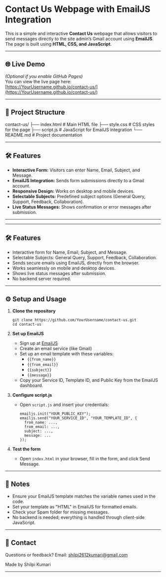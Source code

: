 # Contact Us Webpage with EmailJS Integration

This is a simple and interactive **Contact Us** webpage that allows visitors to send messages directly to the site admin’s Gmail account using **EmailJS**. The page is built using **HTML, CSS, and JavaScript**.

---

## 🌐 Live Demo
*(Optional if you enable GitHub Pages)*  
You can view the live page here:  
[https://YourUsername.github.io/contact-us/](https://YourUsername.github.io/contact-us/)

---

## 📂 Project Structure

contact-us/
├── index.html # Main HTML file
├── style.css # CSS styles for the page
├── script.js # JavaScript for EmailJS integration
└── README.md # Project documentation

---

## 🛠 Features

- **Interactive Form:** Visitors can enter Name, Email, Subject, and Message.  
- **EmailJS Integration:** Sends form submissions directly to a Gmail account.  
- **Responsive Design:** Works on desktop and mobile devices.  
- **Selectable Subjects:** Predefined subject options (General Query, Support, Feedback, Collaboration).  
- **Live Status Messages:** Shows confirmation or error messages after submission.

---


---

## 🛠 Features

- Interactive form for Name, Email, Subject, and Message.
- Selectable Subjects: General Query, Support, Feedback, Collaboration.
- Sends secure emails using EmailJS, directly from the browser.
- Works seamlessly on mobile and desktop devices.
- Shows live status messages after submission.
- No backend server required.

---

## ⚙️ Setup and Usage

1. **Clone the repository**
    ```
    git clone https://github.com/YourUsername/contact-us.git
    cd contact-us
    ```
2. **Set up EmailJS**
    - Sign up at [EmailJS](https://www.emailjs.com/)
    - Create an email service (like Gmail)
    - Set up an email template with these variables:
      - `{{from_name}}`
      - `{{from_email}}`
      - `{{subject}}`
      - `{{message}}`
    - Copy your Service ID, Template ID, and Public Key from the EmailJS dashboard.

3. **Configure script.js**
    - Open `script.js` and insert your credentials:
      ```
      emailjs.init("YOUR_PUBLIC_KEY");
      emailjs.send("YOUR_SERVICE_ID", "YOUR_TEMPLATE_ID", {
        from_name: ...,
        from_email: ...,
        subject: ...,
        message: ...
      });
      ```
4. **Test the form**
    - Open `index.html` in your browser, fill in the form, and click Send Message.

---

## 📌 Notes

- Ensure your EmailJS template matches the variable names used in the code.
- Set your template as "HTML" in EmailJS for formatted emails.
- Check your Spam folder for missing messages.
- No backend is needed; everything is handled through client-side JavaScript.

---

## 📧 Contact

Questions or feedback? Email: [shilpi2612kumari@gmail.com](mailto:shilpi2612kumari@gmail.com)

Made by Shilpi Kumari

---
